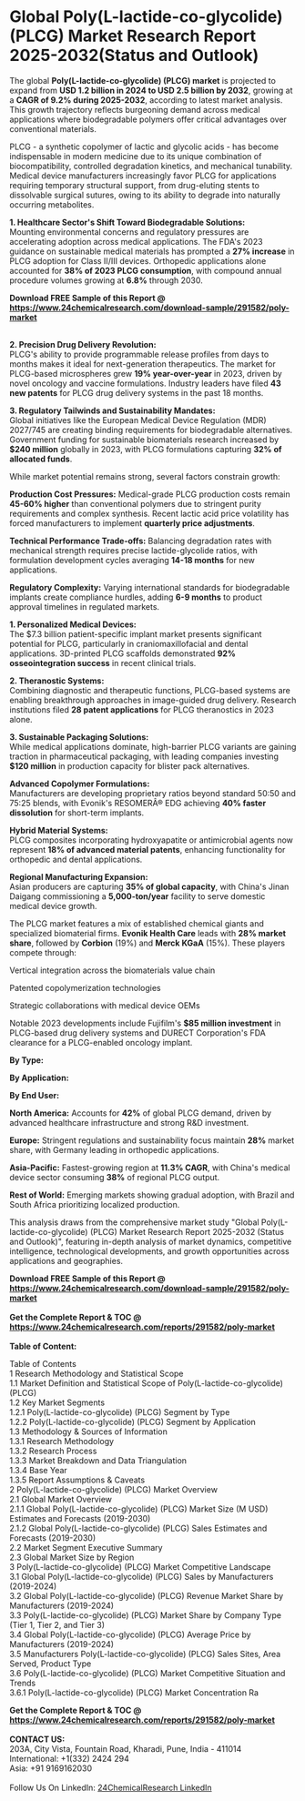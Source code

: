 <h1>Global Poly(L-lactide-co-glycolide) (PLCG) Market Research Report 2025-2032(Status and Outlook)</h1><p>The global <strong>Poly(L-lactide-co-glycolide) (PLCG) market</strong> is projected to expand from <strong>USD 1.2 billion in 2024 to USD 2.5 billion by 2032</strong>, growing at a <strong>CAGR of 9.2% during 2025-2032</strong>, according to latest market analysis. This growth trajectory reflects burgeoning demand across medical applications where biodegradable polymers offer critical advantages over conventional materials.</p><p>PLCG - a synthetic copolymer of lactic and glycolic acids - has become indispensable in modern medicine due to its unique combination of biocompatibility, controlled degradation kinetics, and mechanical tunability. Medical device manufacturers increasingly favor PLCG for applications requiring temporary structural support, from drug-eluting stents to dissolvable surgical sutures, owing to its ability to degrade into naturally occurring metabolites.</p><p><strong>1. Healthcare Sector's Shift Toward Biodegradable Solutions:</strong><br>
Mounting environmental concerns and regulatory pressures are accelerating adoption across medical applications. The FDA's 2023 guidance on sustainable medical materials has prompted a <strong>27% increase</strong> in PLCG adoption for Class II/III devices. Orthopedic applications alone accounted for <strong>38% of 2023 PLCG consumption</strong>, with compound annual procedure volumes growing at <strong>6.8%</strong> through 2030.</p><div><b>Download FREE Sample of this Report @ 
            <a href="https://www.24chemicalresearch.com/download-sample/291582/poly-market">
            https://www.24chemicalresearch.com/download-sample/291582/poly-market</a></b></div><br><p><strong>2. Precision Drug Delivery Revolution:</strong><br>
PLCG's ability to provide programmable release profiles from days to months makes it ideal for next-generation therapeutics. The market for PLCG-based microspheres grew <strong>19% year-over-year</strong> in 2023, driven by novel oncology and vaccine formulations. Industry leaders have filed <strong>43 new patents</strong> for PLCG drug delivery systems in the past 18 months.</p><p><strong>3. Regulatory Tailwinds and Sustainability Mandates:</strong><br>
Global initiatives like the European Medical Device Regulation (MDR) 2027/745 are creating binding requirements for biodegradable alternatives. Government funding for sustainable biomaterials research increased by <strong>$240 million</strong> globally in 2023, with PLCG formulations capturing <strong>32% of allocated funds</strong>.</p><p>While market potential remains strong, several factors constrain growth:</p><p><strong>Production Cost Pressures:</strong> Medical-grade PLCG production costs remain <strong>45-60% higher</strong> than conventional polymers due to stringent purity requirements and complex synthesis. Recent lactic acid price volatility has forced manufacturers to implement <strong>quarterly price adjustments</strong>.</p><p><strong>Technical Performance Trade-offs:</strong> Balancing degradation rates with mechanical strength requires precise lactide-glycolide ratios, with formulation development cycles averaging <strong>14-18 months</strong> for new applications.</p><p><strong>Regulatory Complexity:</strong> Varying international standards for biodegradable implants create compliance hurdles, adding <strong>6-9 months</strong> to product approval timelines in regulated markets.</p><p><strong>1. Personalized Medical Devices:</strong><br>
The $7.3 billion patient-specific implant market presents significant potential for PLCG, particularly in craniomaxillofacial and dental applications. 3D-printed PLCG scaffolds demonstrated <strong>92% osseointegration success</strong> in recent clinical trials.</p><p><strong>2. Theranostic Systems:</strong><br>
Combining diagnostic and therapeutic functions, PLCG-based systems are enabling breakthrough approaches in image-guided drug delivery. Research institutions filed <strong>28 patent applications</strong> for PLCG theranostics in 2023 alone.</p><p><strong>3. Sustainable Packaging Solutions:</strong><br>
While medical applications dominate, high-barrier PLCG variants are gaining traction in pharmaceutical packaging, with leading companies investing <strong>$120 million</strong> in production capacity for blister pack alternatives.</p><p><strong>Advanced Copolymer Formulations:</strong><br>
Manufacturers are developing proprietary ratios beyond standard 50:50 and 75:25 blends, with Evonik's RESOMERÂ® EDG achieving <strong>40% faster dissolution</strong> for short-term implants.</p><p><strong>Hybrid Material Systems:</strong><br>
PLCG composites incorporating hydroxyapatite or antimicrobial agents now represent <strong>18% of advanced material patents</strong>, enhancing functionality for orthopedic and dental applications.</p><p><strong>Regional Manufacturing Expansion:</strong><br>
Asian producers are capturing <strong>35% of global capacity</strong>, with China's Jinan Daigang commissioning a <strong>5,000-ton/year</strong> facility to serve domestic medical device growth.</p><p>The PLCG market features a mix of established chemical giants and specialized biomaterial firms. <strong>Evonik Health Care</strong> leads with <strong>28% market share</strong>, followed by <strong>Corbion</strong> (19%) and <strong>Merck KGaA</strong> (15%). These players compete through:</p><p>Vertical integration across the biomaterials value chain</p><p>Patented copolymerization technologies</p><p>Strategic collaborations with medical device OEMs</p><p>Notable 2023 developments include Fujifilm's <strong>$85 million investment</strong> in PLCG-based drug delivery systems and DURECT Corporation's FDA clearance for a PLCG-enabled oncology implant.</p><p><strong>By Type:</strong></p><p><strong>By Application:</strong></p><p><strong>By End User:</strong></p><p><strong>North America:</strong> Accounts for <strong>42%</strong> of global PLCG demand, driven by advanced healthcare infrastructure and strong R&amp;D investment.</p><p><strong>Europe:</strong> Stringent regulations and sustainability focus maintain <strong>28%</strong> market share, with Germany leading in orthopedic applications.</p><p><strong>Asia-Pacific:</strong> Fastest-growing region at <strong>11.3% CAGR</strong>, with China's medical device sector consuming <strong>38%</strong> of regional PLCG output.</p><p><strong>Rest of World:</strong> Emerging markets showing gradual adoption, with Brazil and South Africa prioritizing localized production.</p><p>This analysis draws from the comprehensive market study "Global Poly(L-lactide-co-glycolide) (PLCG) Market Research Report 2025-2032 (Status and Outlook)", featuring in-depth analysis of market dynamics, competitive intelligence, technological developments, and growth opportunities across applications and geographies.</p><div><b>Download FREE Sample of this Report @ 
            <a href="https://www.24chemicalresearch.com/download-sample/291582/poly-market">
            https://www.24chemicalresearch.com/download-sample/291582/poly-market</a></b></div><br><div><b>Get the Complete Report & TOC @ 
            <a href="https://www.24chemicalresearch.com/reports/291582/poly-market">
            https://www.24chemicalresearch.com/reports/291582/poly-market</a></b></div><br>
            <b>Table of Content:</b><p>Table of Contents<br />
1 Research Methodology and Statistical Scope<br />
1.1 Market Definition and Statistical Scope of Poly(L-lactide-co-glycolide) (PLCG)<br />
1.2 Key Market Segments<br />
1.2.1 Poly(L-lactide-co-glycolide) (PLCG) Segment by Type<br />
1.2.2 Poly(L-lactide-co-glycolide) (PLCG) Segment by Application<br />
1.3 Methodology & Sources of Information<br />
1.3.1 Research Methodology<br />
1.3.2 Research Process<br />
1.3.3 Market Breakdown and Data Triangulation<br />
1.3.4 Base Year<br />
1.3.5 Report Assumptions & Caveats<br />
2 Poly(L-lactide-co-glycolide) (PLCG) Market Overview<br />
2.1 Global Market Overview<br />
2.1.1 Global Poly(L-lactide-co-glycolide) (PLCG) Market Size (M USD) Estimates and Forecasts (2019-2030)<br />
2.1.2 Global Poly(L-lactide-co-glycolide) (PLCG) Sales Estimates and Forecasts (2019-2030)<br />
2.2 Market Segment Executive Summary<br />
2.3 Global Market Size by Region<br />
3 Poly(L-lactide-co-glycolide) (PLCG) Market Competitive Landscape<br />
3.1 Global Poly(L-lactide-co-glycolide) (PLCG) Sales by Manufacturers (2019-2024)<br />
3.2 Global Poly(L-lactide-co-glycolide) (PLCG) Revenue Market Share by Manufacturers (2019-2024)<br />
3.3 Poly(L-lactide-co-glycolide) (PLCG) Market Share by Company Type (Tier 1, Tier 2, and Tier 3)<br />
3.4 Global Poly(L-lactide-co-glycolide) (PLCG) Average Price by Manufacturers (2019-2024)<br />
3.5 Manufacturers Poly(L-lactide-co-glycolide) (PLCG) Sales Sites, Area Served, Product Type<br />
3.6 Poly(L-lactide-co-glycolide) (PLCG) Market Competitive Situation and Trends<br />
3.6.1 Poly(L-lactide-co-glycolide) (PLCG) Market Concentration Ra</p><div><b>Get the Complete Report & TOC @ 
            <a href="https://www.24chemicalresearch.com/reports/291582/poly-market">
            https://www.24chemicalresearch.com/reports/291582/poly-market</a></b></div><br><b>CONTACT US:</b><br>
            203A, City Vista, Fountain Road, Kharadi, Pune, India - 411014<br>
            International: +1(332) 2424 294<br>
            Asia: +91 9169162030 <br><br>
            Follow Us On LinkedIn: <a href="https://www.linkedin.com/company/24chemicalresearch/">24ChemicalResearch LinkedIn</a>